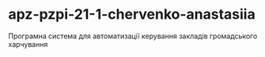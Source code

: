 # apz-pzpi-21-1-chervenko-anastasiia
Програмна система для автоматизації керування закладів громадського харчування
